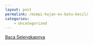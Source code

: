 ```yaml
---
layout: post
permalink: /mimpi-hujan-es-batu-kecil/
categories:
    - Uncategorized
---
```


[Baca Selengkapnya](/01)